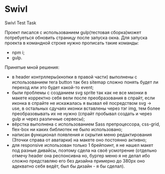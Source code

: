 # Swivl
 Swivl Test Task

Проект писался с использованием gulp(тестовая сборка)может потребуеться обновить страницу после запуска окна.
Для запуска проекта в командной строке нужно прописать такие команды:
- npm i;
- gulp.

Принятые мной решения: 
- в header контрллеры(кнопки в правой части) выполнены с использованием тега button так без sitemap сложно понять будет ли переход или это будет какой-то event;
- были проблемы с созданием svg sprite так как не все мконки в макете корректно себя вели после преобразования в спрайт, если иконка в спрайте не искажалась я вызвал её посредством svg -> use, в остальных сдучаях иконки вставлены через тэг img, тем более преобразовывать их не нужно (спрайт пробывал создать и через gulp и через различные сервесы);
-  вёрстка выполнена c использованием Sass препроцессора, css-grid, flex-box ни каких библиотек не было использовано;
-  написан функционал появления и скрытия меню редактирования (3точки справа от аватарки) на макете оно постоянно активно; 
-  для responsive использован только 1 брейпоинт, я не нашел макет под разные дивайсы, поэтому сдела на своё усмотрение (отдельно отмечу header она респонсивна но, бургер меню я не делал ибо сложно представляю его без дизайна примерно до 380px оно адекватно себя ведёт, был бы дизайн - я бы сделал). 
